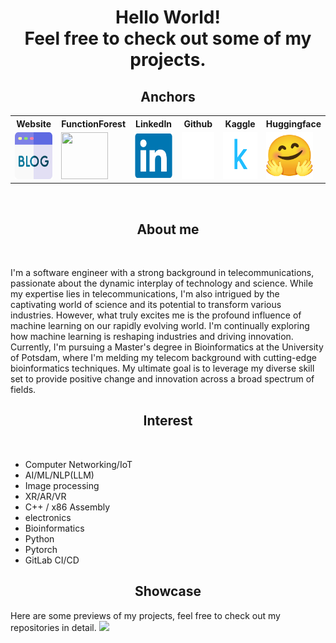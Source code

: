 <h1 align="center">Hello World!<br>Feel free to check out some of my projects.</h1>

<!--<p align="center">
  <img src="./cat1.gif" width="180px" height="129px">
</p>-->
<h2 align="center">Anchors</h2>
<table align="center">
<tr>
  <th>Website</th>
  <th>FunctionForest</th>
  <th>LinkedIn</th>
  <th>Github</th>
  <th>Kaggle</th>
  <th>Huggingface</th>
</tr>
<tr>
  <td><a href="https://www.nigelhartman.de"><img src="blog.png" style="width:75px;height:75px;"></a></td>
  <td><a href="https://www.functionforest.com"><img src="functionforest.png" style="width:75px;height:75px;"></a></td>
  <td><a href="https://www.linkedin.com/in/nigelhartman/"><img src="linkedin.svg" style="width:75px;height:75px;"></a></td>
  <td><a href="https://github.com/nigelhartm"><img src="github.svg" style="width:75px;height:75px;"></a></td>
  <td><a href="https://www.kaggle.com/nigelhartm"><img src="kaggle.svg" style="width:75px;height:75px;"></a></td>
  <td><a href="https://huggingface.co/nigelhartm"><img src="hugging-face.svg" style="width:75px;height:75px;"></a></td>
</tr>
</table> 
<!--
<h2 align="center">Activities</h2>
<br>
<li><b>SpectaclesFoodMenu</b> https://github.com/nigelhartm/spectacles_food_menu - My first project for Snap Spectacles, showcasing a food menu app that integrates AR experiences into everyday tasks. <br><br>
<a href="https://github.com/nigelhartm/spectacles_food_menu"><img src="https://github.com/nigelhartm/nigelhartm/blob/main/spectacles_food_menu_preview.png" width="175px" height="175px"></a></li><br><br>
<li><b>WonkyBots</b> https://github.com/nigelhartm/XRHackBots - With my group I was awarded for our educational project at the XRHack24, powered by Meta.<br><br>
<a href="https://github.com/nigelhartm/XRHackBots"><img src="https://github.com/nigelhartm/nigelhartm/blob/main/preview.png" width="175px" height="175px"></a></li><br><br>
<li><b>PlantBERT</b> https://github.com/nigelhartm/PlantBERT - PlantBERT is a large langauge model trained from scratch on plant genome data.<br><br>
<a href="https://github.com/nigelhartm/PlantBERT"><img src="https://github.com/nigelhartm/PlantBERT/blob/main/img/logo_small.jpeg" width="175px" height="175px"></a></li>
-->
<!-- <table align="left">
<tr>
  <th>Preview</th>
  <th>Description</th>
  <th>Link</th>
</tr>
<tr>
  <td><img src="https://github.com/nigelhartm/XRHackBots/blob/main/preview.png" width="150px" height="150px"></td>
  <td>With my group I was awarded for our educational project at the XRHack24, powered by Meta.</td>
  <td><a href="https://github.com/nigelhartm/XRHackBots">Repository</a></td>
</tr>
<tr>
  <td><img src="https://github.com/nigelhartm/PlantBERT/blob/main/img/logo_small.jpeg" width="150px" height="150px"></td>
  <td>PlantBERT is a large langauge model trained from scratch on plant genome data.</td>
  <td><a href="https://github.com/nigelhartm/PlantBERT">Repository</a></td>
</tr>
</table> -->

<br>



<h2 align="center">About me</h2>
<br>
<p>I'm a software engineer with a strong background in telecommunications, passionate about the dynamic interplay of technology and science. While my expertise lies in telecommunications, I'm also intrigued by the captivating world of science and its potential to transform various industries. However, what truly excites me is the profound influence of machine learning on our rapidly evolving world. I'm continually exploring how machine learning is reshaping industries and driving innovation. Currently, I'm pursuing a Master's degree in Bioinformatics at the University of Potsdam, where I'm melding my telecom background with cutting-edge bioinformatics techniques. My ultimate goal is to leverage my diverse skill set to provide positive change and innovation across a broad spectrum of fields.</p>
<h2 align="center">Interest</h2>
<br>
<ul>
  <li>Computer Networking/IoT</li>
  <li>AI/ML/NLP(LLM)</li>
  <li>Image processing</li>
  <li>XR/AR/VR</li>
  <li>C++ / x86 Assembly</li>
  <li>electronics</li>
  <li>Bioinformatics</li>
  <li>Python</li>
  <li>Pytorch</li>
  <li>GitLab CI/CD</li>
</ul>
<h2 align="center">Showcase</h2>
Here are some previews of my projects, feel free to check out my repositories in detail.
<img src="./showcase.gif">

<!--<h2 align="center">Check out my [...]</h2>
<br>
<div align="center">
<a href="https://github.com/nigelhartm"><img src="github.svg" style="width:50px;height:50px;"></a>&nbsp;&nbsp;&nbsp;&nbsp;&nbsp;&nbsp;&nbsp;
<a href="https://www.kaggle.com/nigelhartm"><img src="kaggle.svg" style="width:50px;height:50px;"></a>&nbsp;&nbsp;&nbsp;&nbsp;&nbsp;&nbsp;&nbsp;
<a href="https://huggingface.co/nigelhartm"><img src="hugging-face.svg" style="width:50px;height:50px;"></a>&nbsp;&nbsp;&nbsp;&nbsp;&nbsp;&nbsp;&nbsp;
<a href="https://www.linkedin.com/in/nigel-hartman-a24437179/"><img src="linkedin.svg" style="width:50px;height:50px;"></a>
</div>

<table align="center">
<tr>
  <th>Website</th>
  <th>LinkedIn</th>
  <th>Github</th>
  <th>Kaggle</th>
  <th>Huggingface</th>
</tr>
<tr>
  <td><a href="https://nigelhartm.github.io/"><img src="github.svg" style="width:75px;height:75px;"></a></td>
  <td><a href="https://www.linkedin.com/in/nigel-hartman-a24437179/"><img src="linkedin.svg" style="width:75px;height:75px;"></a></td>
  <td><a href="https://github.com/nigelhartm"><img src="github.svg" style="width:75px;height:75px;"></a></td>
  <td><a href="https://www.kaggle.com/nigelhartm"><img src="kaggle.svg" style="width:75px;height:75px;"></a></td>
  <td><a href="https://huggingface.co/nigelhartm"><img src="hugging-face.svg" style="width:75px;height:75px;"></a></td>
</tr>
</table> 
-->
